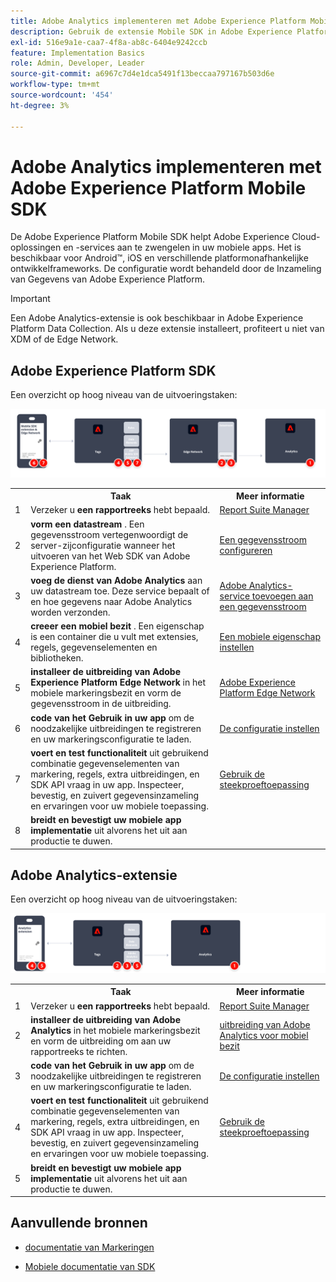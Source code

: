 ```yaml
---
title: Adobe Analytics implementeren met Adobe Experience Platform Mobile SDK
description: Gebruik de extensie Mobile SDK in Adobe Experience Platform Data Collection om gegevens naar Adobe Analytics te verzenden.
exl-id: 516e9a1e-caa7-4f8a-ab8c-6404e9242ccb
feature: Implementation Basics
role: Admin, Developer, Leader
source-git-commit: a6967c7d4e1dca5491f13beccaa797167b503d6e
workflow-type: tm+mt
source-wordcount: '454'
ht-degree: 3%

---
```


# Adobe Analytics implementeren met Adobe Experience Platform Mobile SDK

De Adobe Experience Platform Mobile SDK helpt Adobe Experience Cloud-oplossingen en -services aan te zwengelen in uw mobiele apps. Het is beschikbaar voor Android™, iOS en verschillende platformonafhankelijke ontwikkelframeworks. De configuratie wordt behandeld door de Inzameling van Gegevens van Adobe Experience Platform.

>[!IMPORTANT]
>
>Een Adobe Analytics-extensie is ook beschikbaar in Adobe Experience Platform Data Collection. Als u deze extensie installeert, profiteert u niet van XDM of de Edge Network.

## Adobe Experience Platform SDK

Een overzicht op hoog niveau van de uitvoeringstaken:

![ Adobe Analytics die het de uitbreidingswerkschema van Analytics gebruiken ](../../assets/mobilesdk-annotated.png)

<table style="width:100%">

<tr>
<th style="width:5%"></th><th style="width:60%"><b>Taak</b></th><th style="width:35%"><b>Meer informatie</b></th>
</tr>

<tr>
<td>1</td>
<td>Verzeker u <b> een rapportreeks </b> hebt bepaald.</td>
<td><a href="../../../admin/tools/manage-rs/report-suites-admin.md">Report Suite Manager</a></td>
</tr>

<tr>
<td>2</td>
<td><b> vorm een datastream </b>. Een gegevensstroom vertegenwoordigt de server-zijconfiguratie wanneer het uitvoeren van het Web SDK van Adobe Experience Platform.</td>
<td><a href="https://experienceleague.adobe.com/docs/experience-platform/edge/datastreams/configure.html">Een gegevensstroom configureren<a></td> 
</tr>

<td>3</td>
<td><b> voeg de dienst van Adobe Analytics </b> aan uw datastream toe. Deze service bepaalt of en hoe gegevens naar Adobe Analytics worden verzonden.</td>
<td><a href="https://experienceleague.adobe.com/docs/experience-platform/edge/datastreams/configure.html#analytics">Adobe Analytics-service toevoegen aan een gegevensstroom</a></td>
</tr>

<tr>
<td>4</td>
<td><b> creeer een mobiel bezit </b>. Een eigenschap is een container die u vult met extensies, regels, gegevenselementen en bibliotheken.</td>
<td><a href="https://developer.adobe.com/client-sdks/documentation/getting-started/create-a-mobile-property/">Een mobiele eigenschap instellen</a></tr>

<tr>
<td>5</td>
<td><b> installeer de uitbreiding van Adobe Experience Platform Edge Network </b> in het mobiele markeringsbezit en vorm de gegevensstroom in de uitbreiding.</td>
<td><a href="https://developer.adobe.com/client-sdks/documentation/edge-network/"> Adobe Experience Platform Edge Network </a>
</tr>

<tr>
<td>6</td>
<td><b> code van het Gebruik in uw app </b> om de noodzakelijke uitbreidingen te registreren en uw markeringsconfiguratie te laden.</td>
<td><a href="https://developer.adobe.com/client-sdks/documentation/user-guides/getting-started-with-platform/overview/#set-up-the-configuration">De configuratie instellen</a></td>
</tr>

<tr>
<td>7</td>
<td><b> voert en test functionaliteit </b> uit gebruikend combinatie gegevenselementen van markering, regels, extra uitbreidingen, en SDK API vraag in uw app. Inspecteer, bevestig, en zuivert gegevensinzameling en ervaringen voor uw mobiele toepassing.</td>
<td><a href="https://developer.adobe.com/client-sdks/documentation/user-guides/getting-started-with-platform/overview/#use-the-sample-application"> Gebruik de steekproeftoepassing </a>
</tr>

<tr>
<td>8</td>
<td><b> breidt en bevestigt uw mobiele app implementatie </b> uit alvorens het uit aan productie te duwen.</td>
<td></td> 
</tr>

</table>


## Adobe Analytics-extensie

Een overzicht op hoog niveau van de uitvoeringstaken:

![ Adobe Analytics die het de uitbreidingswerkschema van Analytics gebruiken ](../../assets/mobilesdk-analytics-annotated.png)

<table style="width:100%">

<tr>
<th style="width:5%"></th><th style="width:60%"><b>Taak</b></th><th style="width:35%"><b>Meer informatie</b></th>
</tr>

<tr>
<td>1</td>
<td>Verzeker u <b> een rapportreeks </b> hebt bepaald.</td>
<td><a href="../../../admin/tools/manage-rs/report-suites-admin.md">Report Suite Manager</a></td>
</tr>

<tr>
<td>2</td>
<td><b> installeer de uitbreiding van Adobe Analytics </b> in het mobiele markeringsbezit en vorm de uitbreiding om aan uw rapportreeks te richten.</td>
<td><a href="https://developer.adobe.com/client-sdks/documentation/adobe-analytics/"> uitbreiding van Adobe Analytics voor mobiel bezit </a>
</tr>

<tr>
<td>3</td>
<td><b> code van het Gebruik in uw app </b> om de noodzakelijke uitbreidingen te registreren en uw markeringsconfiguratie te laden.</td>
<td><a href="https://developer.adobe.com/client-sdks/documentation/user-guides/getting-started-with-platform/overview/#set-up-the-configuration">De configuratie instellen</a></td>
</tr>

<tr>
<td>4</td>
<td><b> voert en test functionaliteit </b> uit gebruikend combinatie gegevenselementen van markering, regels, extra uitbreidingen, en SDK API vraag in uw app. Inspecteer, bevestig, en zuivert gegevensinzameling en ervaringen voor uw mobiele toepassing.</td>
<td><a href="https://developer.adobe.com/client-sdks/documentation/user-guides/getting-started-with-platform/overview/#use-the-sample-application"> Gebruik de steekproeftoepassing </a>
</tr>

<tr>
<td>5</td>
<td><b> breidt en bevestigt uw mobiele app implementatie </b> uit alvorens het uit aan productie te duwen.</td>
<td></td> 
</tr>

</table>

## Aanvullende bronnen

- [ documentatie van Markeringen ](https://experienceleague.adobe.com/docs/experience-platform/tags/home.html#)

- [ Mobiele documentatie van SDK ](https://developer.adobe.com/client-sdks/documentation/)
